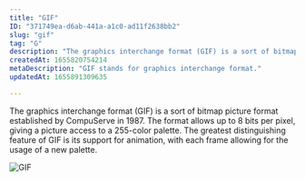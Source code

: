 ```yaml
---
title: "GIF"
ID: "371749ea-d6ab-441a-a1c0-ad11f2638bb2"
slug: "gif"
tag: "G"
description: "The graphics interchange format (GIF) is a sort of bitmap picture format established by CompuServe in 1987. The format allows up to 8 bits per pixel, giving a picture access to a 255-color palette. The greatest distinguishing feature of GIF is its support for animation, with each frame allowing for the usage of a new palette."
createdAt: 1655820754214
metaDescription: "GIF stands for graphics interchange format."
updatedAt: 1655891309635

---
```

The graphics interchange format (GIF) is a sort of bitmap picture format established by CompuServe in 1987. The format allows up to 8 bits per pixel, giving a picture access to a 255-color palette. The greatest distinguishing feature of GIF is its support for animation, with each frame allowing for the usage of a new palette.

![GIF](https://media.giphy.com/media/MENZP0G9WWR0fT12el/giphy-downsized-large.gif)